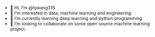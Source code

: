 - 👋 Hi, I’m @hjwang315
- 👀 I’m interested in data, machine learning and engineering.
- 🌱 I’m currently learning deep learning and python programming.
- 💞️ I’m looking to collaborate on some open source machine learning project. 


<!---
hjwang315/hjwang315 is a ✨ special ✨ repository because its `README.md` (this file) appears on your GitHub profile.
You can click the Preview link to take a look at your changes.
--->
